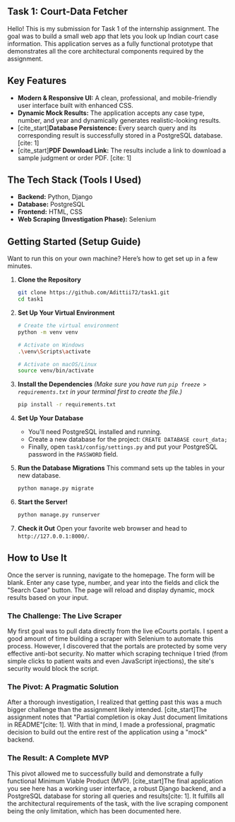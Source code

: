 ## Task 1: Court-Data Fetcher
Hello! This is my submission for Task 1 of the internship assignment.
The goal was to build a small web app that lets you look up Indian court case information. This application serves as a fully functional prototype that demonstrates all the core architectural components required by the assignment.

## Key Features
* **Modern & Responsive UI:** A clean, professional, and mobile-friendly user interface built with enhanced CSS.
* **Dynamic Mock Results:** The application accepts any case type, number, and year and dynamically generates realistic-looking results.
* [cite_start]**Database Persistence:** Every search query and its corresponding result is successfully stored in a PostgreSQL database. [cite: 1]
* [cite_start]**PDF Download Link:** The results include a link to download a sample judgment or order PDF. [cite: 1]


## The Tech Stack (Tools I Used)
* **Backend:** Python, Django
* **Database:** PostgreSQL
* **Frontend:** HTML, CSS
* **Web Scraping (Investigation Phase):** Selenium

## Getting Started (Setup Guide)
Want to run this on your own machine? Here’s how to get set up in a few minutes.
1.  **Clone the Repository**
    ```bash
    git clone https://github.com/Adittii72/task1.git
    cd task1
    ```

2.  **Set Up Your Virtual Environment**
    ```bash
    # Create the virtual environment
    python -m venv venv

    # Activate on Windows
    .\venv\Scripts\activate

    # Activate on macOS/Linux
    source venv/bin/activate
    ```
    
3.  **Install the Dependencies**
    *(Make sure you have run `pip freeze > requirements.txt` in your terminal first to create the file.)*
    ```bash
    pip install -r requirements.txt
    ```

4.  **Set Up Your Database**
    * You'll need PostgreSQL installed and running.
    * Create a new database for the project: `CREATE DATABASE court_data;`
    * Finally, open `task1/config/settings.py` and put your PostgreSQL password in the `PASSWORD` field.

5.  **Run the Database Migrations**
    This command sets up the tables in your new database.
    ```bash
    python manage.py migrate
    ```

6.  **Start the Server!**
    ```bash
    python manage.py runserver
    ```

7.  **Check it Out**
    Open your favorite web browser and head to `http://127.0.0.1:8000/`.

## How to Use It
Once the server is running, navigate to the homepage. The form will be blank. Enter any case type, number, and year into the fields and click the "Search Case" button. The page will reload and display dynamic, mock results based on your input.


### The Challenge: The Live Scraper

My first goal was to pull data directly from the live eCourts portals. I spent a good amount of time building a scraper with Selenium to automate this process. However, I discovered that the portals are protected by some very effective anti-bot security. No matter which scraping technique I tried (from simple clicks to patient waits and even JavaScript injections), the site's security would block the script.

### The Pivot: A Pragmatic Solution

After a thorough investigation, I realized that getting past this was a much bigger challenge than the assignment likely intended. [cite_start]The assignment notes that "Partial completion is okay Just document limitations in README"[cite: 1]. With that in mind, I made a professional, pragmatic decision to build out the entire rest of the application using a "mock" backend.

### The Result: A Complete MVP

This pivot allowed me to successfully build and demonstrate a fully functional Minimum Viable Product (MVP). [cite_start]The final application you see here has a working user interface, a robust Django backend, and a PostgreSQL database for storing all queries and results[cite: 1]. It fulfills all the architectural requirements of the task, with the live scraping component being the only limitation, which has been documented here.